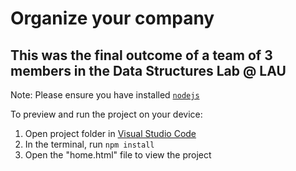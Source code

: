 # Organize your company

## This was the final outcome of a team of 3 members in the Data Structures Lab @ LAU

Note: Please ensure you have installed <code><a href="https://nodejs.org/en/download/">nodejs</a></code>

To preview and run the project on your device:

1. Open project folder in <a href="https://code.visualstudio.com/download">Visual Studio Code</a>
2. In the terminal, run `npm install`
3. Open the "home.html" file to view the project

